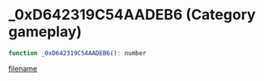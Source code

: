 # _0xD642319C54AADEB6 (Category gameplay)

```js
function _0xD642319C54AADEB6(): number
```

[filename](_0xD642319C54AADEB6_m.md ':include')